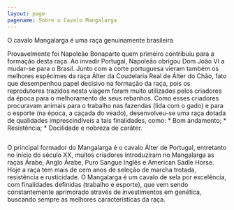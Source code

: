 ```yaml
---
layout: page
pagename: Sobre o Cavalo Mangalarga
---
```


O cavalo Mangalarga é uma raça genuinamente brasileira

 Provavelmente foi Napoleão Bonaparte quem primeiro contribuiu para a formação desta raça.  Ao invadir Portugal, Napoleão obrigou Dom João VI a mudar-se para o Brasil. Junto com a corte portuguesa vieram também os melhores espécimes da raça Álter da Coudelaria Real de Álter do Chão, fato que desempenhou papel decisivo na formação da raça, pois os reprodutores trazidos nesta viagem foram muito utilizados pelos criadores da época para o melhoramento de seus rebanhos.  Como esses criadores procuravam animais para o trabalho nas fazendas (lida com o gado) e para o esporte (na época, a caçada do veado), desenvolveu-se uma raça dotada de qualidades imprescindíveis a tais finalidades, como:  * Bom andamento; * Resistência; * Docilidade e nobreza de caráter.

<img src="{{site.baseurl}}/img/mangalarga-foto-a.jpg" alt="">

O principal formador do Mangalarga é o cavalo Álter de Portugal, entretanto no início do século XX, muitos criadores introduziram no Mangalarga as raças Árabe, Anglo Árabe, Puro Sangue Inglês e American Sadle Horse. Hoje a raça tem mais de cem anos de seleção de marcha trotada, resistência e rusticidade.  O Mangalarga é um cavalo de sela por excelência, com finalidades definidas (trabalho e esporte), que vem sendo constantemente aprimorado através de investimentos em genética, buscando sempre as melhores características da raça.

<div class="bg-horse bg-horse-top"></div>
